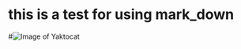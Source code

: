 # this is a test for using mark_down
  #![Image of Yaktocat](https://octodex.github.com/images/yaktocat.png)
